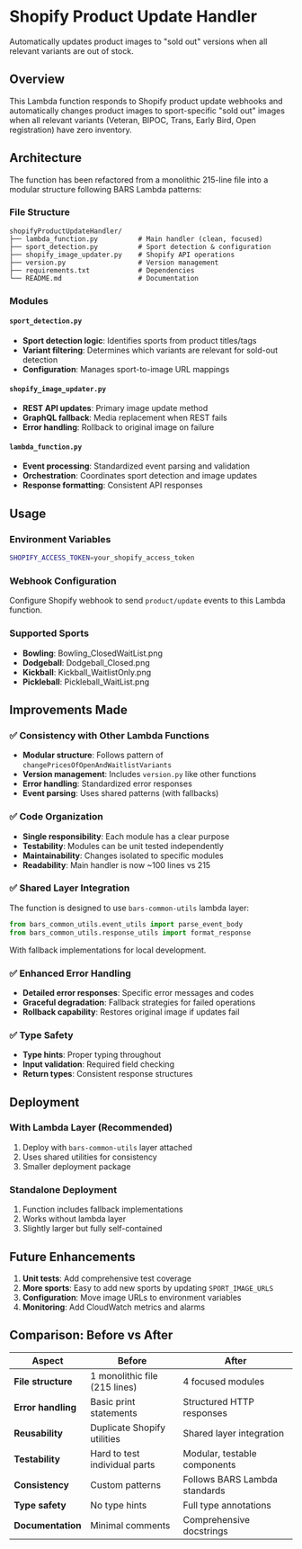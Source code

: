 # Shopify Product Update Handler

Automatically updates product images to "sold out" versions when all relevant variants are out of stock.

## Overview

This Lambda function responds to Shopify product update webhooks and automatically changes product images to sport-specific "sold out" images when all relevant variants (Veteran, BIPOC, Trans, Early Bird, Open registration) have zero inventory.

## Architecture

The function has been refactored from a monolithic 215-line file into a modular structure following BARS Lambda patterns:

### File Structure

```
shopifyProductUpdateHandler/
├── lambda_function.py          # Main handler (clean, focused)
├── sport_detection.py          # Sport detection & configuration
├── shopify_image_updater.py    # Shopify API operations  
├── version.py                  # Version management
├── requirements.txt            # Dependencies
└── README.md                   # Documentation
```

### Modules

#### `sport_detection.py`
- **Sport detection logic**: Identifies sports from product titles/tags
- **Variant filtering**: Determines which variants are relevant for sold-out detection
- **Configuration**: Manages sport-to-image URL mappings

#### `shopify_image_updater.py`
- **REST API updates**: Primary image update method
- **GraphQL fallback**: Media replacement when REST fails
- **Error handling**: Rollback to original image on failure

#### `lambda_function.py`
- **Event processing**: Standardized event parsing and validation
- **Orchestration**: Coordinates sport detection and image updates
- **Response formatting**: Consistent API responses

## Usage

### Environment Variables

```bash
SHOPIFY_ACCESS_TOKEN=your_shopify_access_token
```

### Webhook Configuration

Configure Shopify webhook to send `product/update` events to this Lambda function.

### Supported Sports

- **Bowling**: Bowling_ClosedWaitList.png
- **Dodgeball**: Dodgeball_Closed.png  
- **Kickball**: Kickball_WaitlistOnly.png
- **Pickleball**: Pickleball_WaitList.png

## Improvements Made

### ✅ Consistency with Other Lambda Functions

- **Modular structure**: Follows pattern of `changePricesOfOpenAndWaitlistVariants`
- **Version management**: Includes `version.py` like other functions
- **Error handling**: Standardized error responses
- **Event parsing**: Uses shared patterns (with fallbacks)

### ✅ Code Organization

- **Single responsibility**: Each module has a clear purpose
- **Testability**: Modules can be unit tested independently  
- **Maintainability**: Changes isolated to specific modules
- **Readability**: Main handler is now ~100 lines vs 215

### ✅ Shared Layer Integration

The function is designed to use `bars-common-utils` lambda layer:

```python
from bars_common_utils.event_utils import parse_event_body
from bars_common_utils.response_utils import format_response
```

With fallback implementations for local development.

### ✅ Enhanced Error Handling

- **Detailed error responses**: Specific error messages and codes
- **Graceful degradation**: Fallback strategies for failed operations
- **Rollback capability**: Restores original image if updates fail

### ✅ Type Safety

- **Type hints**: Proper typing throughout
- **Input validation**: Required field checking
- **Return types**: Consistent response structures

## Deployment

### With Lambda Layer (Recommended)

1. Deploy with `bars-common-utils` layer attached
2. Uses shared utilities for consistency
3. Smaller deployment package

### Standalone Deployment

1. Function includes fallback implementations
2. Works without lambda layer
3. Slightly larger but fully self-contained

## Future Enhancements

1. **Unit tests**: Add comprehensive test coverage
2. **More sports**: Easy to add new sports by updating `SPORT_IMAGE_URLS`
3. **Configuration**: Move image URLs to environment variables
4. **Monitoring**: Add CloudWatch metrics and alarms

## Comparison: Before vs After

| Aspect | Before | After |
|--------|--------|--------|
| **File structure** | 1 monolithic file (215 lines) | 4 focused modules |
| **Error handling** | Basic print statements | Structured HTTP responses |
| **Reusability** | Duplicate Shopify utilities | Shared layer integration |
| **Testability** | Hard to test individual parts | Modular, testable components |
| **Consistency** | Custom patterns | Follows BARS Lambda standards |
| **Type safety** | No type hints | Full type annotations |
| **Documentation** | Minimal comments | Comprehensive docstrings | 